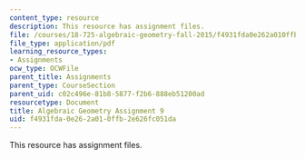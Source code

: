 ```yaml
---
content_type: resource
description: This resource has assignment files.
file: /courses/18-725-algebraic-geometry-fall-2015/f4931fda0e262a010ffb2e626fc051da_MIT18_725F15_hw9.pdf
file_type: application/pdf
learning_resource_types:
- Assignments
ocw_type: OCWFile
parent_title: Assignments
parent_type: CourseSection
parent_uid: c02c496e-81b8-5877-f2b6-888eb51200ad
resourcetype: Document
title: Algebraic Geometry Assignment 9
uid: f4931fda-0e26-2a01-0ffb-2e626fc051da
---
```

This resource has assignment files.

